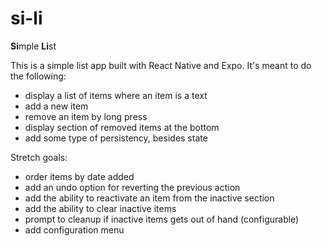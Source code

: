 # si-li
**Si**mple **Li**st

This is a simple list app built with React Native and Expo. It's meant to do the following:

- display a list of items where an item is a text
- add a new item
- remove an item by long press 
- display section of removed items at the bottom 
- add some type of persistency, besides state

Stretch goals:
- order items by date added
- add an undo option for reverting the previous action
- add the ability to reactivate an item from the inactive section
- add the ability to clear inactive items 
- prompt to cleanup if inactive items gets out of hand (configurable)
- add configuration menu 

